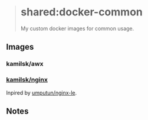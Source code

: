 > # shared:docker-common
>
> My custom docker images for common usage.

## Images

### kamilsk/awx

### [kamilsk/nginx](https://hub.docker.com/r/kamilsk/nginx/)

Inpired by [umputun/nginx-le](https://hub.docker.com/r/umputun/nginx-le/).

## Notes

